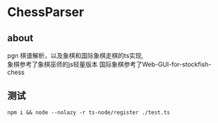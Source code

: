 # ChessParser

## about

pgn 棋谱解析，以及象棋和国际象棋走棋的ts实现,  
象棋参考了象棋巫师的js轻量版本
国际象棋参考了Web-GUI-for-stockfish-chess

## 测试

```shell
npm i && node --nolazy -r ts-node/register ./test.ts
```
